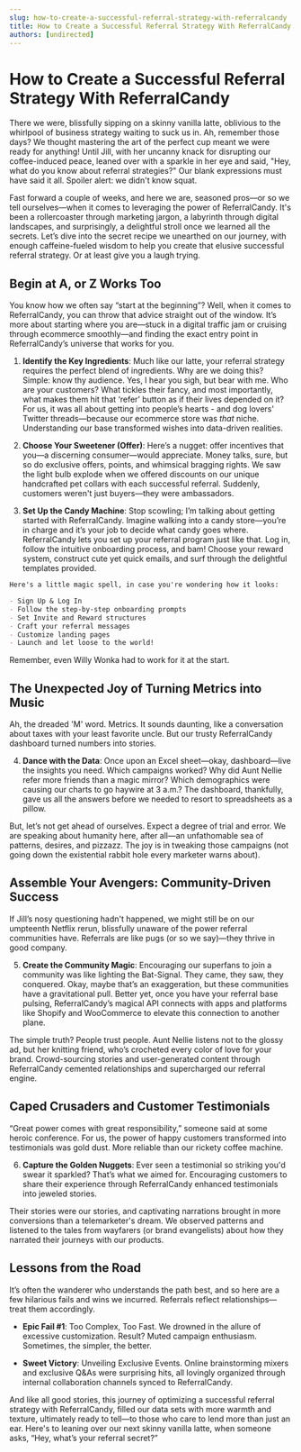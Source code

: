 ```yaml
---
slug: how-to-create-a-successful-referral-strategy-with-referralcandy
title: How to Create a Successful Referral Strategy With ReferralCandy
authors: [undirected]
---
```



# How to Create a Successful Referral Strategy With ReferralCandy

There we were, blissfully sipping on a skinny vanilla latte, oblivious to the whirlpool of business strategy waiting to suck us in. Ah, remember those days? We thought mastering the art of the perfect cup meant we were ready for anything! Until Jill, with her uncanny knack for disrupting our coffee-induced peace, leaned over with a sparkle in her eye and said, "Hey, what do you know about referral strategies?" Our blank expressions must have said it all. Spoiler alert: we didn't know squat.

Fast forward a couple of weeks, and here we are, seasoned pros—or so we tell ourselves—when it comes to leveraging the power of ReferralCandy. It's been a rollercoaster through marketing jargon, a labyrinth through digital landscapes, and surprisingly, a delightful stroll once we learned all the secrets. Let’s dive into the secret recipe we unearthed on our journey, with enough caffeine-fueled wisdom to help you create that elusive successful referral strategy. Or at least give you a laugh trying.

## Begin at A, or Z Works Too

You know how we often say “start at the beginning”? Well, when it comes to ReferralCandy, you can throw that advice straight out of the window. It’s more about starting where you are—stuck in a digital traffic jam or cruising through ecommerce smoothly—and finding the exact entry point in ReferralCandy’s universe that works for you. 

1. **Identify the Key Ingredients**: Much like our latte, your referral strategy requires the perfect blend of ingredients. Why are we doing this? Simple: know thy audience. Yes, I hear you sigh, but bear with me. Who are your customers? What tickles their fancy, and most importantly, what makes them hit that ‘refer’ button as if their lives depended on it? For us, it was all about getting into people’s hearts - and dog lovers' Twitter threads—because our ecommerce store was *that* niche. Understanding our base transformed wishes into data-driven realities.

2. **Choose Your Sweetener (Offer)**: Here’s a nugget: offer incentives that you—a discerning consumer—would appreciate. Money talks, sure, but so do exclusive offers, points, and whimsical bragging rights. We saw the light bulb explode when we offered discounts on our unique handcrafted pet collars with each successful referral. Suddenly, customers weren't just buyers—they were ambassadors. 

3. **Set Up the Candy Machine**: Stop scowling; I’m talking about getting started with ReferralCandy. Imagine walking into a candy store—you’re in charge and it’s your job to decide what candy goes where. ReferralCandy lets you set up your referral program just like that. Log in, follow the intuitive onboarding process, and bam! Choose your reward system, construct cute yet quick emails, and surf through the delightful templates provided. 

```markdown
Here's a little magic spell, in case you're wondering how it looks:

- Sign Up & Log In
- Follow the step-by-step onboarding prompts
- Set Invite and Reward structures 
- Craft your referral messages 
- Customize landing pages
- Launch and let loose to the world!
```
Remember, even Willy Wonka had to work for it at the start.

## The Unexpected Joy of Turning Metrics into Music

Ah, the dreaded 'M' word. Metrics. It sounds daunting, like a conversation about taxes with your least favorite uncle. But our trusty ReferralCandy dashboard turned numbers into stories. 

4. **Dance with the Data**: Once upon an Excel sheet—okay, dashboard—live the insights you need. Which campaigns worked? Why did Aunt Nellie refer more friends than a magic mirror? Which demographics were causing our charts to go haywire at 3 a.m.? The dashboard, thankfully, gave us all the answers before we needed to resort to spreadsheets as a pillow. 

But, let’s not get ahead of ourselves. Expect a degree of trial and error. We are speaking about humanity here, after all—an unfathomable sea of patterns, desires, and pizzazz. The joy is in tweaking those campaigns (not going down the existential rabbit hole every marketer warns about).

## Assemble Your Avengers: Community-Driven Success

If Jill’s nosy questioning hadn't happened, we might still be on our umpteenth Netflix rerun, blissfully unaware of the power referral communities have. Referrals are like pugs (or so we say)—they thrive in good company.

5. **Create the Community Magic**: Encouraging our superfans to join a community was like lighting the Bat-Signal. They came, they saw, they conquered. Okay, maybe that’s an exaggeration, but these communities have a gravitational pull. Better yet, once you have your referral base pulsing, ReferralCandy’s magical API connects with apps and platforms like Shopify and WooCommerce to elevate this connection to another plane.

The simple truth? People trust people. Aunt Nellie listens not to the glossy ad, but her knitting friend, who’s crocheted every color of love for your brand. Crowd-sourcing stories and user-generated content through ReferralCandy cemented relationships and supercharged our referral engine.

## Caped Crusaders and Customer Testimonials

“Great power comes with great responsibility,” someone said at some heroic conference. For us, the power of happy customers transformed into testimonials was gold dust. More reliable than our rickety coffee machine.

6. **Capture the Golden Nuggets**: Ever seen a testimonial so striking you'd swear it sparkled? That’s what we aimed for. Encouraging customers to share their experience through ReferralCandy enhanced testimonials into jeweled stories. 

Their stories were our stories, and captivating narrations brought in more conversions than a telemarketer's dream. We observed patterns and listened to the tales from wayfarers (or brand evangelists) about how they narrated their journeys with our products.

## Lessons from the Road

It’s often the wanderer who understands the path best, and so here are a few hilarious fails and wins we incurred. Referrals reflect relationships—treat them accordingly.

- **Epic Fail #1**: Too Complex, Too Fast. We drowned in the allure of excessive customization. Result? Muted campaign enthusiasm. Sometimes, the simpler, the better.
  
- **Sweet Victory**: Unveiling Exclusive Events. Online brainstorming mixers and exclusive Q&As were surprising hits, all lovingly organized through internal collaboration channels synced to ReferralCandy.

And like all good stories, this journey of optimizing a successful referral strategy with ReferralCandy, filled our data sets with more warmth and texture, ultimately ready to tell—to those who care to lend more than just an ear. Here's to leaning over our next skinny vanilla latte, when someone asks, “Hey, what’s your referral secret?”